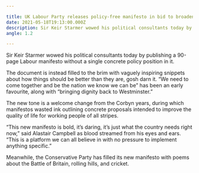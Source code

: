 ```yaml
---

title: UK Labour Party releases policy-free manifesto in bid to broaden appeal
date: 2021-05-18T19:13:00.000Z
description: Sir Keir Starmer wowed his political consultants today by publishing a 90-page Labour manifesto without a single concrete policy position in it.
angle: 1.2

---
```


Sir Keir Starmer wowed his political consultants today by publishing a 90-page Labour manifesto without a single concrete policy position in it.

The document is instead filled to the brim with vaguely inspiring snippets about how things should be better than they are, gosh darn it. “We need to come together and be the nation we know we can be” has been an early favourite, along with “bringing dignity back to Westminster.”

The new tone is a welcome change from the Corbyn years, during which manifestos wasted ink outlining concrete proposals intended to improve the quality of life for working people of all stripes.

“This new manifesto is bold, it’s daring, it’s just what the country needs right now,” said Alastair Campbell as blood streamed from his eyes and ears. “This is a platform we can all believe in with no pressure to implement anything specific.”

Meanwhile, the Conservative Party has filled its new manifesto with poems about the Battle of Britain, rolling hills, and cricket.
